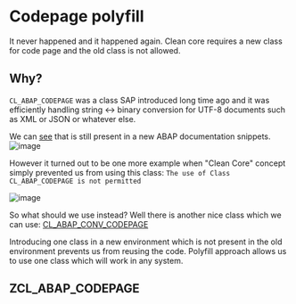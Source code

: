 # Codepage polyfill

It never happened and it happened again. Clean core requires a new class for code page and the old class is not allowed.

## Why?

`CL_ABAP_CODEPAGE` was a class SAP introduced long time ago and it was efficiently handling string <-> binary conversion for UTF-8 documents such as XML or JSON or whatever else.

We can [see](https://help.sap.com/docs/search?q=CL_ABAP_CODEPAGE+&locale=en-US&format=standard,html,pdf,others) that is still present in a new ABAP documentation snippets.
![image](https://github.com/user-attachments/assets/849cb89e-3aed-4271-a519-ece3db92bb45)

However it turned out to be one more example when "Clean Core" concept simply prevented us from using this class: `The use of Class CL_ABAP_CODEPAGE is not permitted`

![image](https://github.com/user-attachments/assets/11b0e390-ee8f-49c8-a4f2-36895300bc18)

So what should we use instead? Well there is another nice class which we can use: [CL_ABAP_CONV_CODEPAGE](https://help.sap.com/docs/btp/sap-business-technology-platform/string-processing?q=CL_ABAP_CONV_CODEPAGE)

Introducing one class in a new environment which is not present in the old environment prevents us from reusing the code. Polyfill approach allows us to use one class which will work in any system.

## ZCL_ABAP_CODEPAGE



